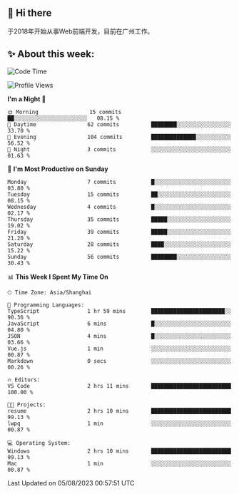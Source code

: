 ## 👋 Hi there

于2018年开始从事Web前端开发，目前在广州工作。

<!--![](https://github-readme-stats.vercel.app/api?username=fxpixels&theme=graywhite&hide_border=true)
![](https://github-readme-stats.vercel.app/api/top-langs/?username=fxpixels&hide_border=true&layout=compact)
-->
<!--
<img src="https://github-readme-stats.vercel.app/api?username=fxpixels&theme=graywhite&hide_border=true" width="500" alt=""/>
<img src="https://github-readme-stats.vercel.app/api/top-langs/?username=fxpixels&hide_border=true&layout=compact" width="300" alt=""/>
-->
## ✨ About this week:
<!--START_SECTION:waka-->
![Code Time](http://img.shields.io/badge/Code%20Time-3%2C518%20hrs%206%20mins-blue)

![Profile Views](http://img.shields.io/badge/Profile%20Views-53-blue)

**I'm a Night 🦉** 

```text
🌞 Morning                15 commits          ██░░░░░░░░░░░░░░░░░░░░░░░   08.15 % 
🌆 Daytime                62 commits          ████████░░░░░░░░░░░░░░░░░   33.70 % 
🌃 Evening                104 commits         ██████████████░░░░░░░░░░░   56.52 % 
🌙 Night                  3 commits           ░░░░░░░░░░░░░░░░░░░░░░░░░   01.63 % 
```
📅 **I'm Most Productive on Sunday** 

```text
Monday                   7 commits           █░░░░░░░░░░░░░░░░░░░░░░░░   03.80 % 
Tuesday                  15 commits          ██░░░░░░░░░░░░░░░░░░░░░░░   08.15 % 
Wednesday                4 commits           █░░░░░░░░░░░░░░░░░░░░░░░░   02.17 % 
Thursday                 35 commits          █████░░░░░░░░░░░░░░░░░░░░   19.02 % 
Friday                   39 commits          █████░░░░░░░░░░░░░░░░░░░░   21.20 % 
Saturday                 28 commits          ████░░░░░░░░░░░░░░░░░░░░░   15.22 % 
Sunday                   56 commits          ████████░░░░░░░░░░░░░░░░░   30.43 % 
```


📊 **This Week I Spent My Time On** 

```text
🕑︎ Time Zone: Asia/Shanghai

💬 Programming Languages: 
TypeScript               1 hr 59 mins        ███████████████████████░░   90.36 % 
JavaScript               6 mins              █░░░░░░░░░░░░░░░░░░░░░░░░   04.80 % 
JSON                     4 mins              █░░░░░░░░░░░░░░░░░░░░░░░░   03.66 % 
Vue.js                   1 min               ░░░░░░░░░░░░░░░░░░░░░░░░░   00.87 % 
Markdown                 0 secs              ░░░░░░░░░░░░░░░░░░░░░░░░░   00.26 % 

🔥 Editors: 
VS Code                  2 hrs 11 mins       █████████████████████████   100.00 % 

🐱‍💻 Projects: 
resume                   2 hrs 10 mins       █████████████████████████   99.13 % 
lwpq                     1 min               ░░░░░░░░░░░░░░░░░░░░░░░░░   00.87 % 

💻 Operating System: 
Windows                  2 hrs 10 mins       █████████████████████████   99.13 % 
Mac                      1 min               ░░░░░░░░░░░░░░░░░░░░░░░░░   00.87 % 
```


 Last Updated on 05/08/2023 00:57:51 UTC
<!--END_SECTION:waka-->

<!-- ![Visitor Badge](https://visitor-badge.laobi.icu/badge?page_id=fxpixels) -->

<!--
**FxPixels/FxPixels** is a ✨ _special_ ✨ repository because its `README.md` (this file) appears on your GitHub profile.

Here are some ideas to get you started:

- 🔭 I’m currently working on ...
- 🌱 I’m currently learning ...
- 👯 I’m looking to collaborate on ...
- 🤔 I’m looking for help with ...
- 💬 Ask me about ...
- 📫 How to reach me: ...
- 😄 Pronouns: ...
- ⚡ Fun fact: ...
-->
